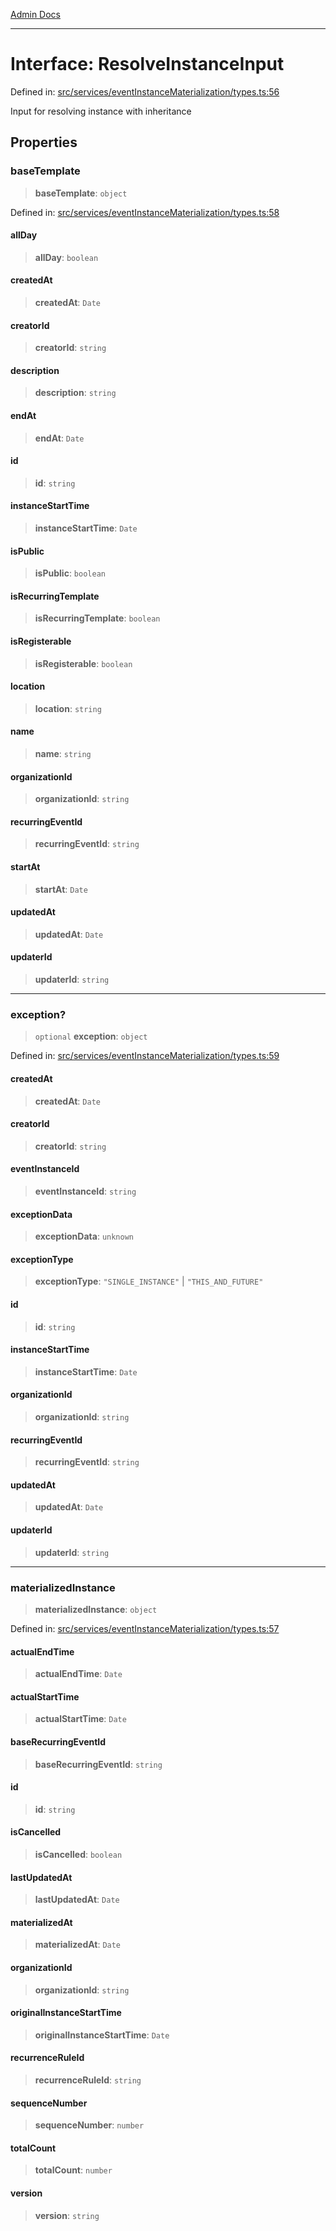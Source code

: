 [Admin Docs](/)

***

# Interface: ResolveInstanceInput

Defined in: [src/services/eventInstanceMaterialization/types.ts:56](https://github.com/gautam-divyanshu/talawa-api/blob/1d38acecd3e456f869683fb8dca035a5e42010d5/src/services/eventInstanceMaterialization/types.ts#L56)

Input for resolving instance with inheritance

## Properties

### baseTemplate

> **baseTemplate**: `object`

Defined in: [src/services/eventInstanceMaterialization/types.ts:58](https://github.com/gautam-divyanshu/talawa-api/blob/1d38acecd3e456f869683fb8dca035a5e42010d5/src/services/eventInstanceMaterialization/types.ts#L58)

#### allDay

> **allDay**: `boolean`

#### createdAt

> **createdAt**: `Date`

#### creatorId

> **creatorId**: `string`

#### description

> **description**: `string`

#### endAt

> **endAt**: `Date`

#### id

> **id**: `string`

#### instanceStartTime

> **instanceStartTime**: `Date`

#### isPublic

> **isPublic**: `boolean`

#### isRecurringTemplate

> **isRecurringTemplate**: `boolean`

#### isRegisterable

> **isRegisterable**: `boolean`

#### location

> **location**: `string`

#### name

> **name**: `string`

#### organizationId

> **organizationId**: `string`

#### recurringEventId

> **recurringEventId**: `string`

#### startAt

> **startAt**: `Date`

#### updatedAt

> **updatedAt**: `Date`

#### updaterId

> **updaterId**: `string`

***

### exception?

> `optional` **exception**: `object`

Defined in: [src/services/eventInstanceMaterialization/types.ts:59](https://github.com/gautam-divyanshu/talawa-api/blob/1d38acecd3e456f869683fb8dca035a5e42010d5/src/services/eventInstanceMaterialization/types.ts#L59)

#### createdAt

> **createdAt**: `Date`

#### creatorId

> **creatorId**: `string`

#### eventInstanceId

> **eventInstanceId**: `string`

#### exceptionData

> **exceptionData**: `unknown`

#### exceptionType

> **exceptionType**: `"SINGLE_INSTANCE"` \| `"THIS_AND_FUTURE"`

#### id

> **id**: `string`

#### instanceStartTime

> **instanceStartTime**: `Date`

#### organizationId

> **organizationId**: `string`

#### recurringEventId

> **recurringEventId**: `string`

#### updatedAt

> **updatedAt**: `Date`

#### updaterId

> **updaterId**: `string`

***

### materializedInstance

> **materializedInstance**: `object`

Defined in: [src/services/eventInstanceMaterialization/types.ts:57](https://github.com/gautam-divyanshu/talawa-api/blob/1d38acecd3e456f869683fb8dca035a5e42010d5/src/services/eventInstanceMaterialization/types.ts#L57)

#### actualEndTime

> **actualEndTime**: `Date`

#### actualStartTime

> **actualStartTime**: `Date`

#### baseRecurringEventId

> **baseRecurringEventId**: `string`

#### id

> **id**: `string`

#### isCancelled

> **isCancelled**: `boolean`

#### lastUpdatedAt

> **lastUpdatedAt**: `Date`

#### materializedAt

> **materializedAt**: `Date`

#### organizationId

> **organizationId**: `string`

#### originalInstanceStartTime

> **originalInstanceStartTime**: `Date`

#### recurrenceRuleId

> **recurrenceRuleId**: `string`

#### sequenceNumber

> **sequenceNumber**: `number`

#### totalCount

> **totalCount**: `number`

#### version

> **version**: `string`
